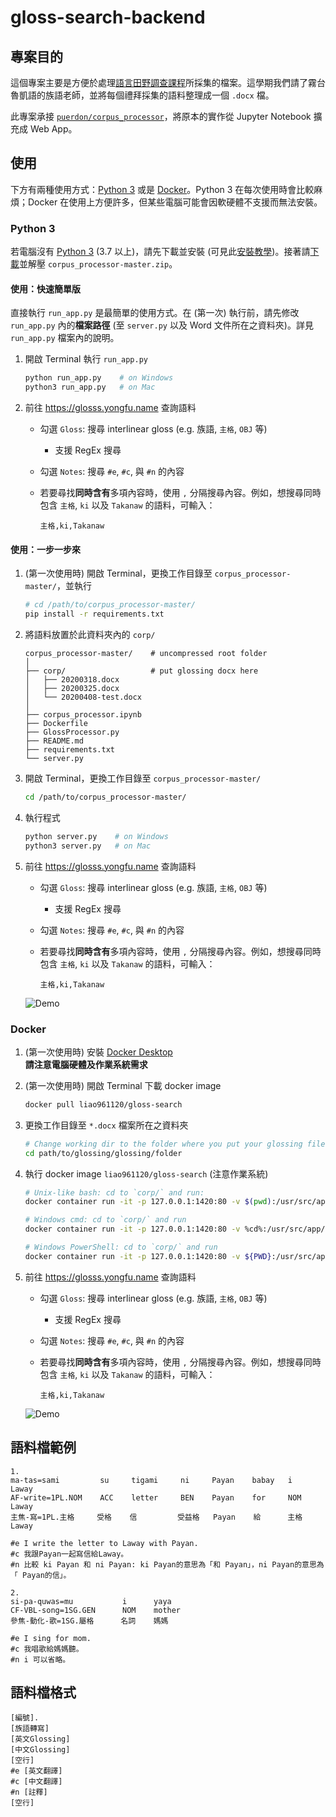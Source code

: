 # gloss-search-backend

## 專案目的

這個專案主要是方便於處理[語言田野調查課程](https://nol2.aca.ntu.edu.tw/nol/coursesearch/print_table.php?course_id=142%20M0210&class=&dpt_code=1420&ser_no=10017&semester=108-2&lang=CH)所採集的檔案。這學期我們請了霧台魯凱語的族語老師，並將每個禮拜採集的語料整理成一個 `.docx` 檔。

此專案承接 [`puerdon/corpus_processor`](https://github.com/puerdon/corpus_processor)，將原本的實作從 Jupyter Notebook 擴充成 Web App。


## 使用

下方有兩種使用方式：[Python 3](#python-3) 或是 [Docker](#docker)。Python 3 在每次使用時會比較麻煩；Docker 在使用上方便許多，但某些電腦可能會因軟硬體不支援而無法安裝。

### Python 3

若電腦沒有 [Python 3](https://www.python.org/downloads/) (3.7 以上)，請先下載並安裝 (可見此[安裝教學](https://lopentu.github.io/PythonForHumanities/slides/week2.html#/))。接著請[下載](https://github.com/liao961120/corpus_processor/archive/master.zip)並解壓 `corpus_processor-master.zip`。

#### 使用：快速簡單版

直接執行 `run_app.py` 是最簡單的使用方式。在 (第一次) 執行前，請先修改 `run_app.py` 內的**檔案路徑** (至 `server.py` 以及 Word 文件所在之資料夾)。詳見 `run_app.py` 檔案內的說明。


1. 開啟 Terminal 執行 `run_app.py`

    ```bash
    python run_app.py    # on Windows
    python3 run_app.py   # on Mac
    ```

1. 前往 <https://glosss.yongfu.name> 查詢語料

    - 勾選 `Gloss`: 搜尋 interlinear gloss (e.g. 族語, `主格`, `OBJ` 等)
        - 支援 RegEx 搜尋
    - 勾選 `Notes`: 搜尋 `#e`, `#c`, 與 `#n` 的內容
    - 若要尋找**同時含有**多項內容時，使用 `,` 分隔搜尋內容。例如，想搜尋同時包含 `主格`, `ki` 以及 `Takanaw` 的語料，可輸入：
        
        ```
        主格,ki,Takanaw
        ```

#### 使用：一步一步來

1. (第一次使用時) 開啟 Terminal，更換工作目錄至 `corpus_processor-master/`，並執行

    ```bash
    # cd /path/to/corpus_processor-master/
    pip install -r requirements.txt
    ```

1. 將語料放置於此資料夾內的 `corp/`
    
    ```
    corpus_processor-master/    # uncompressed root folder
    │
    ├── corp/                   # put glossing docx here
    │   ├── 20200318.docx
    │   ├── 20200325.docx
    │   └── 20200408-test.docx
    │
    ├── corpus_processor.ipynb
    ├── Dockerfile
    ├── GlossProcessor.py
    ├── README.md
    ├── requirements.txt
    └── server.py
    ```

1. 開啟 Terminal，更換工作目錄至 `corpus_processor-master/`

    ```bash
    cd /path/to/corpus_processor-master/
    ```

1. 執行程式

    ```bash
    python server.py    # on Windows
    python3 server.py   # on Mac
    ```

1. 前往 <https://glosss.yongfu.name> 查詢語料

    - 勾選 `Gloss`: 搜尋 interlinear gloss (e.g. 族語, `主格`, `OBJ` 等)
        - 支援 RegEx 搜尋
    - 勾選 `Notes`: 搜尋 `#e`, `#c`, 與 `#n` 的內容
    - 若要尋找**同時含有**多項內容時，使用 `,` 分隔搜尋內容。例如，想搜尋同時包含 `主格`, `ki` 以及 `Takanaw` 的語料，可輸入：
        
        ```
        主格,ki,Takanaw
        ```

    ![Demo](https://img.yongfu.name/gif/gloss-search-min.gif)


### Docker

1. (第一次使用時) 安裝 [Docker Desktop](https://www.docker.com/products/docker-desktop)  
    **請注意電腦硬體及作業系統需求**

1. (第一次使用時) 開啟 Terminal 下載 docker image

    ```bash
    docker pull liao961120/gloss-search
    ```

1. 更換工作目錄至 `*.docx` 檔案所在之資料夾

    ```bash
    # Change working dir to the folder where you put your glossing files (.docx)
    cd path/to/glossing/glossing/folder
    ```

1. 執行 docker image `liao961120/gloss-search` (注意作業系統)

    ```bash
    # Unix-like bash: cd to `corp/` and run:
    docker container run -it -p 127.0.0.1:1420:80 -v $(pwd):/usr/src/app/corp/ liao961120/gloss-search

    # Windows cmd: cd to `corp/` and run
    docker container run -it -p 127.0.0.1:1420:80 -v %cd%:/usr/src/app/corp/ liao961120/gloss-search

    # Windows PowerShell: cd to `corp/` and run
    docker container run -it -p 127.0.0.1:1420:80 -v ${PWD}:/usr/src/app/corp/ liao961120/gloss-search
    ```

1. 前往 <https://glosss.yongfu.name> 查詢語料

    - 勾選 `Gloss`: 搜尋 interlinear gloss (e.g. 族語, `主格`, `OBJ` 等)
        - 支援 RegEx 搜尋
    - 勾選 `Notes`: 搜尋 `#e`, `#c`, 與 `#n` 的內容
    - 若要尋找**同時含有**多項內容時，使用 `,` 分隔搜尋內容。例如，想搜尋同時包含 `主格`, `ki` 以及 `Takanaw` 的語料，可輸入：
        
        ```
        主格,ki,Takanaw
        ```
    
    ![Demo](https://img.yongfu.name/gif/gloss-search-min.gif)


## 語料檔範例

```
1.
ma-tas=sami         su     tigami     ni     Payan    babay   i    Laway
AF-write=1PL.NOM    ACC    letter     BEN    Payan    for     NOM  Laway
主焦-寫=1PL.主格     受格    信         受益格   Payan    給      主格  Laway

#e I write the letter to Laway with Payan.  
#c 我跟Payan一起寫信給Laway。   
#n 比較 ki Payan 和 ni Payan: ki Payan的意思為「和 Payan」，ni Payan的意思為「 Payan的信」。

2.
si-pa-quwas=mu           i      yaya
CF-VBL-song=1SG.GEN      NOM    mother
參焦-動化-歌=1SG.屬格      名詞    媽媽
 
#e I sing for mom.
#c 我唱歌給媽媽聽。
#n i 可以省略。
```

## 語料檔格式
```
[編號].
[族語轉寫]
[英文Glossing]
[中文Glossing]
[空行]
#e [英文翻譯]
#c [中文翻譯]
#n [註釋]
[空行]
```
